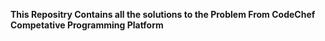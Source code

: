 **This Repositry Contains all the solutions to the Problem From CodeChef Competative Programming Platform**

